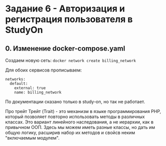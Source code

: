 # Задание 6 - Авторизация и регистрация пользователя в StudyOn

## 0. Изменение docker-compose.yaml

Создаем новую сеть: `docker network create billing_network`

Для обоих сервисов прописываем:
```
networks:
  default:
    external: true
    name: billing_network
```
По документации сказано только в study-on, но так не работает. 



Про трейт
Трейт (Trait) - это механизм в языке программирования PHP, который позволяет повторно использовать методы в различных классах. Это вариант линейного наследования, а не иерархии, как в привычном ООП. Здесь мы можем иметь разные классы, но дать им общую логику, расширив набор их методов и свойсв неким "включаемым модулем".